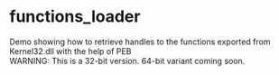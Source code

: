 # functions_loader
Demo showing how to retrieve handles to the functions exported from Kernel32.dll with the help of PEB<br/>
WARNING: This is a 32-bit version. 64-bit variant coming soon.
